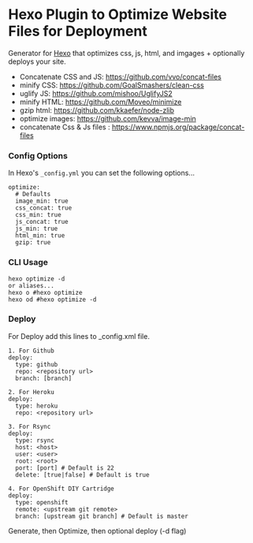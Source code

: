 # Hexo Plugin to Optimize Website Files for Deployment

Generator for [Hexo](http://zespia.tw/hexo/) that optimizes css, js, html, and imgages + optionally deploys your site.

- Concatenate CSS and JS: https://github.com/vvo/concat-files
- minify CSS: https://github.com/GoalSmashers/clean-css
- uglify JS: https://github.com/mishoo/UglifyJS2
- minify HTML: https://github.com/Moveo/minimize
- gzip html: https://github.com/kkaefer/node-zlib
- optimize images: https://github.com/kevva/image-min
- concatenate Css & Js files : https://www.npmjs.org/package/concat-files

### Config Options
In Hexo's `_config.yml` you can set the following options...

```
optimize:
  # Defaults
  image_min: true
  css_concat: true
  css_min: true
  js_concat: true
  js_min: true
  html_min: true
  gzip: true
```


### CLI Usage

```
hexo optimize -d
or aliases...
hexo o #hexo optimize
hexo od #hexo optimize -d
```
### Deploy
For Deploy add this lines to _config.xml file.

```
1. For Github
deploy:
  type: github
  repo: <repository url>
  branch: [branch]

2. For Heroku
deploy:
  type: heroku
  repo: <repository url>

3. For Rsync
deploy:
  type: rsync
  host: <host>
  user: <user>
  root: <root>
  port: [port] # Default is 22
  delete: [true|false] # Default is true

4. For OpenShift DIY Cartridge
deploy:
  type: openshift
  remote: <upstream git remote>
  branch: [upstream git branch] # Default is master

```

Generate, then Optimize, then optional deploy (-d flag)